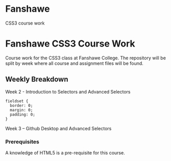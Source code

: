 # Fanshawe
CSS3 course work
# Fanshawe CSS3 Course Work

Course work for the CSS3 class at Fanshawe College. The repository will be split by week where all course and assignment files will be found.

## Weekly Breakdown

Week 2 - Introduction to Selectors and Advanced Selectors

```
fieldset {
  border: 0;
  margin: 0;
  padding: 0;
}
```

Week 3 – Github Desktop and Advanced Selectors

### Prerequisites

A knowledge of HTML5 is a pre-requisite for this course.
